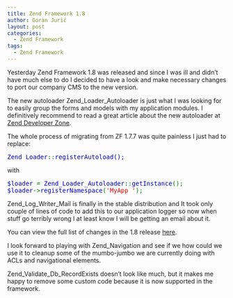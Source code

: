 ```yaml
---
title: Zend Framework 1.8
author: Goran Jurić
layout: post
categories:
  - Zend Framework
tags:
  - Zend Framework
---
```

Yesterday Zend Framework 1.8 was released and since I was ill and didn&#8217;t have much else to do I decided to have a look and make necessary changes to port our company CMS to the new version.

The new autoloader Zend\_Loader\_Autoloader is just what I was looking for to easily group the forms and models with my application modules. I definitively recommend to read a great article about the new autoloader at [Zend Developer Zone][1].

The whole process of migrating from ZF 1.7.7 was quite painless I just had to replace:

<pre class="phpcode"><span style="color: #0000bb;">Zend_Loader</span><span style="color: #007700;">::</span><span style="color: #0000bb;">registerAutoload();</span></pre>

with

<pre><span style="color: #0000bb;">$loader </span><span style="color: #007700;">= </span><span style="color: #0000bb;">Zend_Loader_Autoloader</span><span style="color: #007700;">::</span><span style="color: #0000bb;">getInstance</span><span style="color: #007700;">();
</span><span style="color: #0000bb;">$loader</span><span style="color: #007700;">-&gt;</span><span style="color: #0000bb;">registerNamespace</span><span style="color: #007700;">(</span><span style="color: #dd0000;">'MyApp_'</span><span style="color: #007700;">);
</span></pre>

Zend\_Log\_Writer_Mail is finally in the stable distribution and It took only couple of lines of code to add this to our application logger so now when stuff go terribly wrong I at least know I will be getting an email about it.

You can view the full list of changes in the 1.8 release [here][2].

I look forward to playing with Zend_Navigation and see if we how could we use it to cleanup some of the mumbo-jumbo we are currently doing with ACLs and navigational elements.

Zend\_Validate\_Db_RecordExists doesn&#8217;t look like much, but it makes me happy to remove some custom code because it is now supported in the framework.

 [1]: http://devzone.zend.com/article/4525-Developing-a-Comprehensive-Autoloader
 [2]: http://devzone.zend.com/article/4524-Zend-Framework-1.8.0-Released